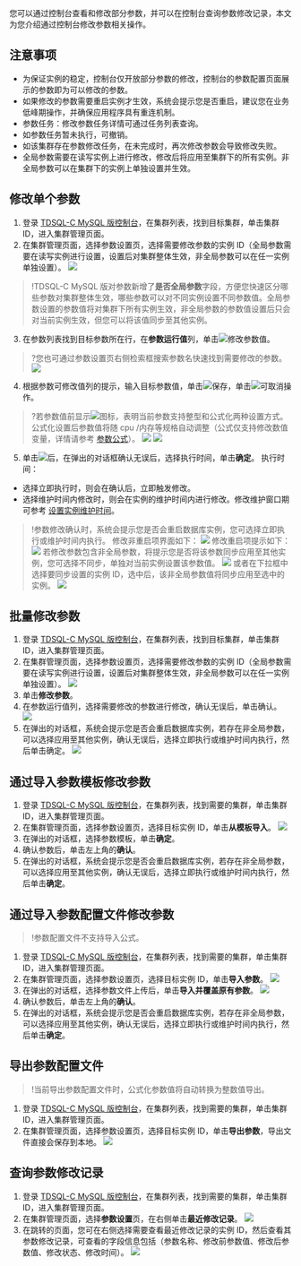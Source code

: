 您可以通过控制台查看和修改部分参数，并可以在控制台查询参数修改记录，本文为您介绍通过控制台修改参数相关操作。
## 注意事项
- 为保证实例的稳定，控制台仅开放部分参数的修改，控制台的参数配置页面展示的参数即为可以修改的参数。
- 如果修改的参数需要重启实例才生效，系统会提示您是否重启，建议您在业务低峰期操作，并确保应用程序具有重连机制。
- 参数任务：修改参数任务详情可通过任务列表查询。
 - 	如参数任务暂未执行，可撤销。
 - 	如该集群存在参数修改任务，在未完成时，再次修改参数会导致修改失败。
- 全局参数需要在读写实例上进行修改，修改后将应用至集群下的所有实例。非全局参数可以在集群下的实例上单独设置并生效。

## 修改单个参数
1. 登录 [TDSQL-C MySQL 版控制台](https://console.cloud.tencent.com/cynosdb)，在集群列表，找到目标集群，单击集群 ID，进入集群管理页面。
2. 在集群管理页面，选择参数设置页，选择需要修改参数的实例 ID（全局参数需要在读写实例进行设置，设置后对集群整体生效，非全局参数可以在任一实例单独设置）。
![](https://qcloudimg.tencent-cloud.cn/raw/030c84e4a978e2210683e7289dcf0131.png)
>!TDSQL-C MySQL 版对参数新增了**是否全局参数**字段，方便您快速区分哪些参数对集群整体生效，哪些参数可以对不同实例设置不同参数值。全局参数设置的参数值将对集群下所有实例生效，非全局参数的参数值设置后只会对当前实例生效，但您可以将该值同步至其他实例。

3. 在参数列表找到目标参数所在行，在**参数运行值**列，单击<img src="https://main.qcloudimg.com/raw/788902e3f8c335cf17de420f7181c2a8.png"  style="margin:0;">修改参数值。
>?您也可通过参数设置页右侧检索框搜索参数名快速找到需要修改的参数。
>![](https://qcloudimg.tencent-cloud.cn/raw/bcef98e80ddf0aea3441d5c23ca141fd.png)

4. 根据参数可修改值列的提示，输入目标参数值，单击<img src="https://main.qcloudimg.com/raw/1f4c7f2e0744bc601efb5d9fb04a7a04.png"  style="margin:0;">保存，单击<img src="https://main.qcloudimg.com/raw/2106cb4b9337a1a2fff5908581d2a908.png"  style="margin:0;">可取消操作。
>?若参数值前显示![](https://qcloudimg.tencent-cloud.cn/raw/69a6a4c89f58c07672271750d8e8766e.png)图标，表明当前参数支持整型和公式化两种设置方式。公式化设置后参数值将随 cpu /内存等规格自动调整（公式仅支持修改数值变量，详情请参考 [参数公式]()）。
>![](https://qcloudimg.tencent-cloud.cn/raw/cb8a1c3b56de88d6945db00e88ea9f6b.png)
>![](https://qcloudimg.tencent-cloud.cn/raw/44a3ebf2b2aaef17e3234374854e1e13.png)

5. 单击<img src="https://main.qcloudimg.com/raw/1f4c7f2e0744bc601efb5d9fb04a7a04.png"  style="margin:0;">后，在弹出的对话框确认无误后，选择执行时间，单击**确定**。
执行时间：
 - 选择立即执行时，则会在确认后，立即触发修改。
 - 选择维护时间内修改时，则会在实例的维护时间内进行修改。修改维护窗口期可参考 [设置实例维护时间](https://cloud.tencent.com/document/product/1003/62708)。
>!参数修改确认时，系统会提示您是否会重启数据库实例，您可选择立即执行或维护时间内执行。
修改非重启项界面如下：
![](https://qcloudimg.tencent-cloud.cn/raw/16cbd0a3deb71f5ab579bafb259dca8b.png)
修改重启项提示如下：
![](https://qcloudimg.tencent-cloud.cn/raw/b52a31236962395f89d82b0db830a056.png)
若修改参数包含非全局参数，将提示您是否将该参数同步应用至其他实例，您可选择不同步，单独对当前实例设置该参数值。
![](https://qcloudimg.tencent-cloud.cn/raw/2164db4a84c4889fc3162915fed9cd6f.png)
或者在下拉框中选择要同步设置的实例 ID，选中后，该非全局参数值将同步应用至选中的实例。
![](https://qcloudimg.tencent-cloud.cn/raw/d7fc358a1aaa129717c7645190f53e2e.png)

## 批量修改参数
1. 登录 [TDSQL-C MySQL 版控制台](https://console.cloud.tencent.com/cynosdb)，在集群列表，找到目标集群，单击集群 ID，进入集群管理页面。
2. 在集群管理页面，选择参数设置页，选择需要修改参数的实例 ID（全局参数需要在读写实例进行设置，设置后对集群整体生效，非全局参数可以在任一实例单独设置）。
![](https://qcloudimg.tencent-cloud.cn/raw/030c84e4a978e2210683e7289dcf0131.png)
3. 单击**修改参数**。
4. 在参数运行值列，选择需要修改的参数进行修改，确认无误后，单击确认。
![](https://qcloudimg.tencent-cloud.cn/raw/01b211d89683c45332c784a63465bf79.png)
5. 在弹出的对话框，系统会提示您是否会重启数据库实例，若存在非全局参数，可以选择应用至其他实例，确认无误后，选择立即执行或维护时间内执行，然后单击确定。
![](https://qcloudimg.tencent-cloud.cn/raw/f67a8029b0a42591128ed0e9a6bd552f.png)

## 通过导入参数模板修改参数
1. 登录 [TDSQL-C MySQL 版控制台](https://console.cloud.tencent.com/cynosdb)，在集群列表，找到需要的集群，单击集群 ID，进入集群管理页面。
2. 在集群管理页面，选择参数设置页，选择目标实例 ID，单击**从模板导入**。
![](https://qcloudimg.tencent-cloud.cn/raw/6f8b9491465f6bdd4173c059d2fbf021.png)
3. 在弹出的对话框，选择参数模板，单击**确定**。
4. 确认参数后，单击左上角的**确认**。
5. 在弹出的对话框，系统会提示您是否会重启数据库实例，若存在非全局参数，可以选择应用至其他实例，确认无误后，选择立即执行或维护时间内执行，然后单击**确定**。

## 通过导入参数配置文件修改参数
>!参数配置文件不支持导入公式。
>
1. 登录 [TDSQL-C MySQL 版控制台](https://console.cloud.tencent.com/cynosdb)，在集群列表，找到需要的集群，单击集群 ID，进入集群管理页面。
2. 在集群管理页面，选择参数设置页，选择目标实例 ID，单击**导入参数**。
![](https://qcloudimg.tencent-cloud.cn/raw/353d17666746cbc6e5e9ed72b0a5d596.png)
3. 在弹出的对话框，选择参数文件上传后，单击**导入并覆盖原有参数**。
![](https://main.qcloudimg.com/raw/83e0a032f8fdef7dffec456bc70a7004.png)
4. 确认参数后，单击左上角的**确认**。
5. 在弹出的对话框，系统会提示您是否会重启数据库实例，若存在非全局参数，可以选择应用至其他实例，确认无误后，选择立即执行或维护时间内执行，然后单击**确定**。

## 导出参数配置文件
>!当前导出参数配置文件时，公式化参数值将自动转换为整数值导出。
>
1. 登录 [TDSQL-C MySQL 版控制台](https://console.cloud.tencent.com/cynosdb)，在集群列表，找到需要的集群，单击集群 ID，进入集群管理页面。
2. 在集群管理页面，选择参数设置页，选择目标实例 ID，单击**导出参数**，导出文件直接会保存到本地。
![](https://qcloudimg.tencent-cloud.cn/raw/353d17666746cbc6e5e9ed72b0a5d596.png)

## 查询参数修改记录
1. 登录 [TDSQL-C MySQL 版控制台](https://console.cloud.tencent.com/cynosdb)，在集群列表，找到需要的集群，单击集群 ID，进入集群管理页面。
2. 在集群管理页面，选择**参数设置**页，在右侧单击**最近修改记录**。
![](https://qcloudimg.tencent-cloud.cn/raw/bbca26b4aeaf889be105de7b3c709b3a.png)
3. 在跳转的页面，您可在右侧选择需要查看最近修改记录的实例 ID，然后查看其参数修改记录，可查看的字段信息包括（参数名称、修改前参数值、修改后参数值、修改状态、修改时间）。
![](https://qcloudimg.tencent-cloud.cn/raw/e0ee6efb4b4ea96fe1992d885382dc86.png)
